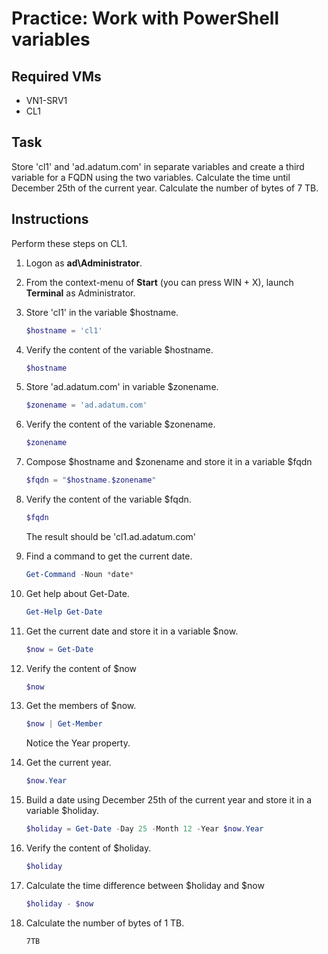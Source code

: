# Practice: Work with PowerShell variables

## Required VMs

* VN1-SRV1
* CL1

## Task

Store 'cl1' and 'ad.adatum.com' in separate variables and create a third variable for a FQDN using the two variables. Calculate the time until December 25th of the current year. Calculate the number of bytes of 7 TB.

## Instructions

Perform these steps on CL1.

1. Logon as **ad\Administrator**.
1. From the context-menu of **Start** (you can press WIN + X), launch **Terminal** as Administrator.
1. Store 'cl1' in the variable $hostname.

    ````powershell
    $hostname = 'cl1'
    ````

1. Verify the content of the variable $hostname.

    ````powershell
    $hostname
    ````

1. Store 'ad.adatum.com' in variable $zonename.

    ````powershell
    $zonename = 'ad.adatum.com'
    ````

1. Verify the content of the variable $zonename.

    ````powershell
    $zonename
    ````

1. Compose $hostname and $zonename and store it in a variable $fqdn

    ````powershell
    $fqdn = "$hostname.$zonename"
    ````

1. Verify the content of the variable $fqdn.

    ````powershell
    $fqdn
    ````

    The result should be 'cl1.ad.adatum.com'

1. Find a command to get the current date.

    ````powershell
    Get-Command -Noun *date*
    ````

1. Get help about Get-Date.

    ````powershell
    Get-Help Get-Date
    ````

1. Get the current date and store it in a variable $now.

    ````powershell
    $now = Get-Date
    ````

1. Verify the content of $now

    ````powershell
    $now
    ````

1. Get the members of $now.

    ````powershell
    $now | Get-Member
    ````

    Notice the Year property.

1. Get the current year.

    ````powershell
    $now.Year
    ````

1. Build a date using December 25th of the current year and store it in a variable $holiday.

    ````powershell
    $holiday = Get-Date -Day 25 -Month 12 -Year $now.Year
    ````

1. Verify the content of $holiday.

    ````powershell
    $holiday
    ````

1. Calculate the time difference between $holiday and $now

    ````powershell
    $holiday - $now
    ````

1. Calculate the number of bytes of 1 TB.

    ````powershell
    7TB
    ````
